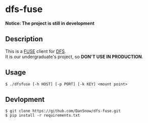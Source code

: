 dfs-fuse
========

**Notice: The project is still in development**  

## Description ##
This is a [FUSE][FUSE] client for [DFS][DFS].  
It is our undergraduate's project, so **DON'T USE IN PRODUCTION**.  

## Usage ##
```shell
$ ./dfsfuse [-h HOST] [-p PORT] [-k KEY] <mount point>
```

## Devlopment ##

```shell
$ git clone https://github.com/DanSnow/dfs-fuse.git
$ pip install -r requirements.txt
```

[DFS]: https://github.com/hwlin1414/DFS
[FUSE]: https://en.wikipedia.org/wiki/Filesystem_in_Userspace

